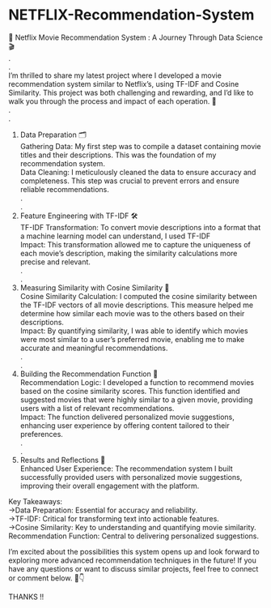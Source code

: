 # NETFLIX-Recommendation-System
🚀 Netflix Movie Recommendation System : A Journey Through Data Science 🎬<br>
.<br>
.<br>
I’m thrilled to share my latest project where I developed a movie recommendation system similar to Netflix’s, using TF-IDF and Cosine Similarity. This project was both challenging and rewarding, and I’d like to walk you through the process and impact of each operation. 🌟<br>
.<br>
.<br>
1. Data Preparation 🗂️<br>
Gathering Data: My first step was to compile a dataset containing movie titles and their descriptions. This was the foundation of my recommendation system.<br>
Data Cleaning: I meticulously cleaned the data to ensure accuracy and completeness. This step was crucial to prevent errors and ensure reliable recommendations.<br>
.<br>
.<br>
2. Feature Engineering with TF-IDF 🛠️<br>
TF-IDF Transformation: To convert movie descriptions into a format that a machine learning model can understand, I used TF-IDF <br>
Impact: This transformation allowed me to capture the uniqueness of each movie’s description, making the similarity calculations more precise and relevant.<br>
.<br>
.<br>
3. Measuring Similarity with Cosine Similarity 📏<br>
Cosine Similarity Calculation: I computed the cosine similarity between the TF-IDF vectors of all movie descriptions. This measure helped me determine how similar each movie was to the others based on their descriptions.<br>
Impact: By quantifying similarity, I was able to identify which movies were most similar to a user’s preferred movie, enabling me to make accurate and meaningful recommendations.<br>
.<br>
.<br>
4. Building the Recommendation Function 🤖<br>
Recommendation Logic: I developed a function to recommend movies based on the cosine similarity scores. This function identified and suggested movies that were highly similar to a given movie, providing users with a list of relevant recommendations.<br>
Impact: The function delivered personalized movie suggestions, enhancing user experience by offering content tailored to their preferences.<br>
.<br>
.<br>
5. Results and Reflections 🌟<br>
Enhanced User Experience: The recommendation system I built successfully provided users with personalized movie suggestions, improving their overall engagement with the platform.<br>

Key Takeaways:<br>
→Data Preparation: Essential for accuracy and reliability.<br>
→TF-IDF: Critical for transforming text into actionable features.<br>
→Cosine Similarity: Key to understanding and quantifying movie similarity.<br>
Recommendation Function: Central to delivering personalized suggestions.<br>

I’m excited about the possibilities this system opens up and look forward to exploring more advanced recommendation techniques in the future! If you have any questions or want to discuss similar projects, feel free to connect or comment below. 💬👇<br>


THANKS !! 
